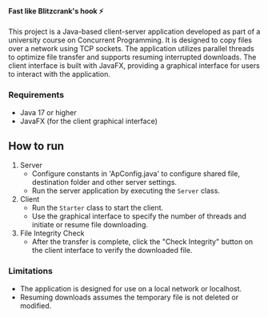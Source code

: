 #### Fast like Blitzcrank's hook ⚡

This project is a Java-based client-server application developed as part of a university course on Concurrent Programming. It is designed to copy files over a network using TCP sockets. The application utilizes parallel threads to optimize file transfer and supports resuming interrupted downloads. The client interface is built with JavaFX, providing a graphical interface for users to interact with the application.

### Requirements
* Java 17 or higher
* JavaFX (for the client graphical interface)

## How to run
1. Server
   * Configure constants in 'ApConfig.java' to configure shared file, destination folder and other server settings. 
   * Run the server application by executing the `Server` class.
2. Client
   * Run the `Starter` class to start the client.
   * Use the graphical interface to specify the number of threads and initiate or resume file downloading.
3. File Integrity Check
   * After the transfer is complete, click the "Check Integrity" button on the client interface to verify the downloaded file.

### Limitations
* The application is designed for use on a local network or localhost.
* Resuming downloads assumes the temporary file is not deleted or modified.